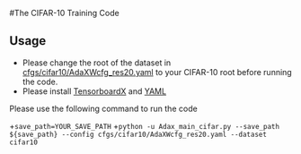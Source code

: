 #The CIFAR-10 Training Code


## Usage

+ Please change the root of the dataset in [cfgs/cifar10/AdaXWcfg_res20.yaml](cfgs/cifar10/) to your CIFAR-10 root before running the code.
+ Please install [TensorboardX](https://pypi.org/project/tensorboardX/) and [YAML](https://pypi.org/project/PyYAML/)

Please use the following command to run the code

+`save_path=YOUR_SAVE_PATH`
+`python -u Adax_main_cifar.py --save_path ${save_path} --config cfgs/cifar10/AdaXWcfg_res20.yaml --dataset cifar10`
